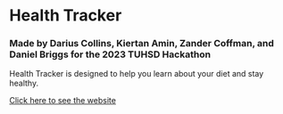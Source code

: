 
# Health Tracker

### Made by Darius Collins, Kiertan Amin, Zander Coffman, and Daniel Briggs for the 2023 TUHSD Hackathon

Health Tracker is designed to help you learn about your diet and stay healthy.

[Click here to see the website](/frontend/index.html)